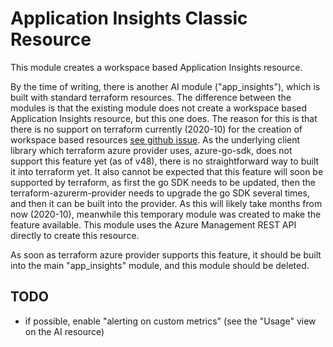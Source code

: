 
# Application Insights Classic Resource

This module creates a workspace based Application Insights resource.

By the time of writing, there is another AI module ("app_insights"), which is built with standard terraform resources. 
The difference between the modules is that the existing module does not create a workspace based Application Insights 
resource, but this one does.
The reason for this is that there is no support on terraform currently (2020-10) for the creation of workspace based
resources [see github issue](https://github.com/terraform-providers/terraform-provider-azurerm/issues/7667). 
As the underlying client library which terraform azure provider uses, azure-go-sdk, does not 
support this feature yet (as of v48), there is no straightforward way to built it into terraform yet. 
It also cannot be expected that this feature will soon be supported by terraform, as first the go SDK needs to be 
updated, then the terraform-azurerm-provider needs to upgrade the go SDK several times, and then it can be built into
the provider. As this will likely take months from now (2020-10), meanwhile this temporary module was created to
make the feature available.
This module uses the Azure Management REST API directly to create this resource.

As soon as terraform azure provider supports this feature, it should be built into the main "app_insights" module,
 and this module should be deleted.

## TODO

* if possible, enable "alerting on custom metrics" (see the "Usage" view on the AI resource)
